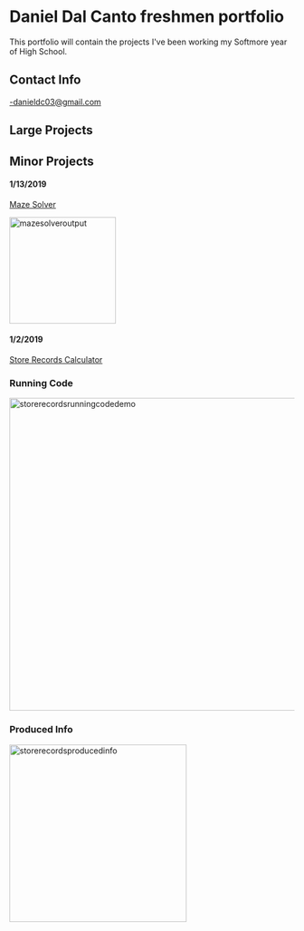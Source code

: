 # Daniel Dal Canto freshmen portfolio
This portfolio will contain the projects I've been working my Softmore year of High School.

## Contact Info
-danieldc03@gmail.com





## Large Projects



## Minor Projects


#### 1/13/2019

[Maze Solver](https://github.com/ddalcanto/MazeSolver)

<img width="188" alt="mazesolveroutput" src="https://user-images.githubusercontent.com/26355832/51722406-7c64ed00-2012-11e9-9404-bf27cec39da7.PNG">


#### 1/2/2019

[Store Records Calculator](https://github.com/ddalcanto/store-records-calculator)

### Running Code
<img width="552" alt="storerecordsrunningcodedemo" src="https://user-images.githubusercontent.com/26355832/51721244-2c842700-200e-11e9-8d85-12af83daebc5.PNG">

### Produced Info
<img width="313" alt="storerecordsproducedinfo" src="https://user-images.githubusercontent.com/26355832/51721270-44f44180-200e-11e9-9a76-369d13a56435.PNG">




